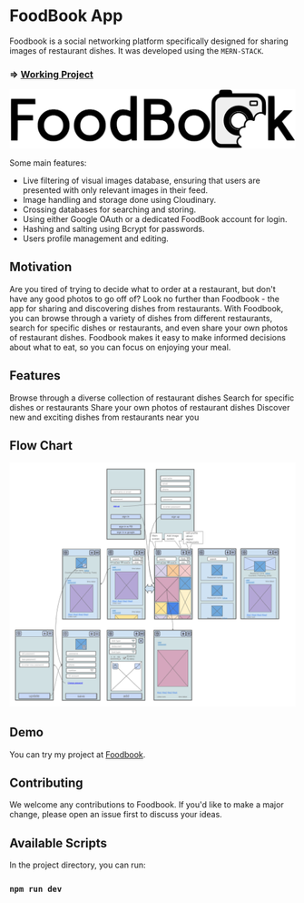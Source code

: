 # FoodBook App

Foodbook is a social networking platform specifically designed for sharing images of restaurant dishes. It was developed using the `MERN-STACK`.

### => [Working Project](https://foodbook.onrender.com)

![foodbook-logo](./frontend/src/assets/foodbook.png)

Some main features:

- Live filtering of visual images database, ensuring that users are presented with only relevant images in their feed.
- Image handling and storage done using Cloudinary.
- Crossing databases for searching and storing.
- Using either Google OAuth or a dedicated FoodBook account for login.
- Hashing and salting using Bcrypt for passwords.
- Users profile management and editing.

## Motivation

Are you tired of trying to decide what to order at a restaurant, but don't have any good photos to go off of? Look no further than Foodbook - the app for sharing and discovering dishes from restaurants. With Foodbook, you can browse through a variety of dishes from different restaurants, search for specific dishes or restaurants, and even share your own photos of restaurant dishes. Foodbook makes it easy to make informed decisions about what to eat, so you can focus on enjoying your meal.

## Features

Browse through a diverse collection of restaurant dishes
Search for specific dishes or restaurants
Share your own photos of restaurant dishes
Discover new and exciting dishes from restaurants near you

## Flow Chart

![foodbook-user-flow-Drawings](./frontend/src/assets/foodbook-flow-Drawings.png)

## Demo

You can try my project at [Foodbook](https://foodbook.onrender.com).

## Contributing

We welcome any contributions to Foodbook. If you'd like to make a major change, please open an issue first to discuss your ideas.

## Available Scripts

In the project directory, you can run:

### `npm run dev`

<!-- ![](ezgif.com-gif-maker.gif)
https://www.youtube.com/watch?v=sEdxyZksgM8 -->
